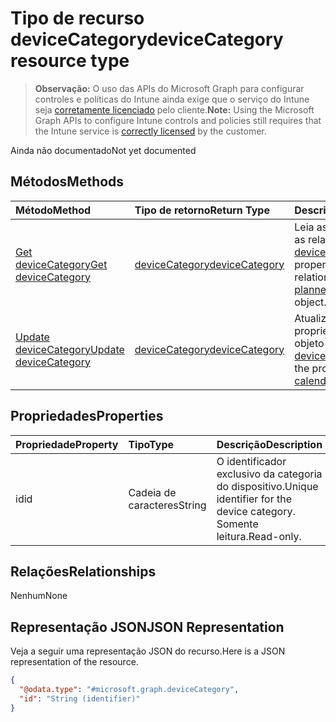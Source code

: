 # <a name="devicecategory-resource-type"></a><span data-ttu-id="ecd32-101">Tipo de recurso deviceCategory</span><span class="sxs-lookup"><span data-stu-id="ecd32-101">deviceCategory resource type</span></span>

> <span data-ttu-id="ecd32-102">**Observação:** O uso das APIs do Microsoft Graph para configurar controles e políticas do Intune ainda exige que o serviço do Intune seja [corretamente licenciado](https://go.microsoft.com/fwlink/?linkid=839381) pelo cliente.</span><span class="sxs-lookup"><span data-stu-id="ecd32-102">**Note:** Using the Microsoft Graph APIs to configure Intune controls and policies still requires that the Intune service is [correctly licensed](https://go.microsoft.com/fwlink/?linkid=839381) by the customer.</span></span>

<span data-ttu-id="ecd32-103">Ainda não documentado</span><span class="sxs-lookup"><span data-stu-id="ecd32-103">Not yet documented</span></span>
## <a name="methods"></a><span data-ttu-id="ecd32-104">Métodos</span><span class="sxs-lookup"><span data-stu-id="ecd32-104">Methods</span></span>
|<span data-ttu-id="ecd32-105">Método</span><span class="sxs-lookup"><span data-stu-id="ecd32-105">Method</span></span>|<span data-ttu-id="ecd32-106">Tipo de retorno</span><span class="sxs-lookup"><span data-stu-id="ecd32-106">Return Type</span></span>|<span data-ttu-id="ecd32-107">Descrição</span><span class="sxs-lookup"><span data-stu-id="ecd32-107">Description</span></span>|
|:---|:---|:---|
|[<span data-ttu-id="ecd32-108">Get deviceCategory</span><span class="sxs-lookup"><span data-stu-id="ecd32-108">Get deviceCategory</span></span>](../api/intune_devices_devicecategory_get.md)|[<span data-ttu-id="ecd32-109">deviceCategory</span><span class="sxs-lookup"><span data-stu-id="ecd32-109">deviceCategory</span></span>](../resources/intune_devices_devicecategory.md)|<span data-ttu-id="ecd32-110">Leia as propriedades e as relações do objeto [deviceCategory](../resources/intune_devices_devicecategory.md).</span><span class="sxs-lookup"><span data-stu-id="ecd32-110">Read properties and relationships of [plannerPlanDetails](../resources/intune_devices_devicecategory.md) object.</span></span>|
|[<span data-ttu-id="ecd32-111">Update deviceCategory</span><span class="sxs-lookup"><span data-stu-id="ecd32-111">Update deviceCategory</span></span>](../api/intune_devices_devicecategory_update.md)|[<span data-ttu-id="ecd32-112">deviceCategory</span><span class="sxs-lookup"><span data-stu-id="ecd32-112">deviceCategory</span></span>](../resources/intune_devices_devicecategory.md)|<span data-ttu-id="ecd32-113">Atualize as propriedades de um objeto [deviceCategory](../resources/intune_devices_devicecategory.md).</span><span class="sxs-lookup"><span data-stu-id="ecd32-113">Update the properties of a [calendar](../resources/intune_devices_devicecategory.md) object.</span></span>|

## <a name="properties"></a><span data-ttu-id="ecd32-114">Propriedades</span><span class="sxs-lookup"><span data-stu-id="ecd32-114">Properties</span></span>
|<span data-ttu-id="ecd32-115">Propriedade</span><span class="sxs-lookup"><span data-stu-id="ecd32-115">Property</span></span>|<span data-ttu-id="ecd32-116">Tipo</span><span class="sxs-lookup"><span data-stu-id="ecd32-116">Type</span></span>|<span data-ttu-id="ecd32-117">Descrição</span><span class="sxs-lookup"><span data-stu-id="ecd32-117">Description</span></span>|
|:---|:---|:---|
|<span data-ttu-id="ecd32-118">id</span><span class="sxs-lookup"><span data-stu-id="ecd32-118">id</span></span>|<span data-ttu-id="ecd32-119">Cadeia de caracteres</span><span class="sxs-lookup"><span data-stu-id="ecd32-119">String</span></span>|<span data-ttu-id="ecd32-120">O identificador exclusivo da categoria do dispositivo.</span><span class="sxs-lookup"><span data-stu-id="ecd32-120">Unique identifier for the device category.</span></span> <span data-ttu-id="ecd32-121">Somente leitura.</span><span class="sxs-lookup"><span data-stu-id="ecd32-121">Read-only.</span></span>|

## <a name="relationships"></a><span data-ttu-id="ecd32-122">Relações</span><span class="sxs-lookup"><span data-stu-id="ecd32-122">Relationships</span></span>
<span data-ttu-id="ecd32-123">Nenhum</span><span class="sxs-lookup"><span data-stu-id="ecd32-123">None</span></span>
## <a name="json-representation"></a><span data-ttu-id="ecd32-124">Representação JSON</span><span class="sxs-lookup"><span data-stu-id="ecd32-124">JSON Representation</span></span>
<span data-ttu-id="ecd32-125">Veja a seguir uma representação JSON do recurso.</span><span class="sxs-lookup"><span data-stu-id="ecd32-125">Here is a JSON representation of the resource.</span></span>
<!-- {
  "blockType": "resource",
  "keyProperty": "id",
  "@odata.type": "microsoft.graph.deviceCategory"
}
-->
``` json
{
  "@odata.type": "#microsoft.graph.deviceCategory",
  "id": "String (identifier)"
}
```




